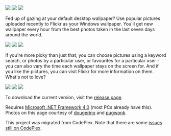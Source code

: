 ![](http://chrisrae.com/hosting/wallpaperflickr/1.png) ![](http://chrisrae.com/hosting/wallpaperflickr/2.png) ![](http://chrisrae.com/hosting/wallpaperflickr/3.png)  

Fed up of gazing at your default desktop wallpaper? Use popular pictures uploaded recently to Flickr as your Windows wallpaper. You'll get new wallpaper every hour from the best photos taken in the last seven days around the world.  

![](http://chrisrae.com/hosting/wallpaperflickr/4.png) ![](http://chrisrae.com/hosting/wallpaperflickr/5.png) ![](http://chrisrae.com/hosting/wallpaperflickr/6.png)  

If you're more picky than just that, you can choose pictures using a keyword search, or photos by a particular user, or favourites for a particular user - you can also vary the time each wallpaper stays on the screen for. And if you like the pictures, you can visit Flickr for more information on them. What's not to love?  

![](http://chrisrae.com/hosting/wallpaperflickr/7.png) ![](http://chrisrae.com/hosting/wallpaperflickr/8.png) ![](http://chrisrae.com/hosting/wallpaperflickr/9.png)  

To download the current version, visit the [release page](https://github.com/pugwonk/wallpapr/releases).

Requires [Microsoft .NET Framework 4.0](http://www.microsoft.com/downloads/details.aspx?FamilyID=0856eacb-4362-4b0d-8edd-aab15c5e04f5&displaylang=en) (most PCs already have this). Photos on this page courtesy of [dougerino](http://www.flickr.com/photos/dougerino) and [pugwonk](http://www.flickr.com/photos/22959236@N00/).

This project was migrated from CodePlex. Note that there are some [issues still on CodePlex](https://wallpapr.codeplex.com/workitem/list/basic).
